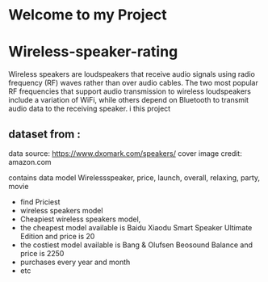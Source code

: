 # Welcome to my Project
# Wireless-speaker-rating
Wireless speakers are loudspeakers that receive audio signals using radio frequency (RF) waves rather than over audio cables. The two most popular RF frequencies that support audio transmission to wireless loudspeakers include a variation of WiFi, while others depend on Bluetooth to transmit audio data to the receiving speaker.
i this project 


## dataset from :
data source: https://www.dxomark.com/speakers/
cover image credit: amazon.com

contains data model Wirelessspeaker, price, launch, overall, relaxing, party, movie     

- find Priciest 
- wireless speakers model
- Cheapiest wireless speakers model,
- the cheapest model available is Baidu Xiaodu Smart Speaker Ultimate Edition and price is 20
- the costiest model available is Bang & Olufsen Beosound Balance and price is 2250
- purchases every year and month 
- etc
